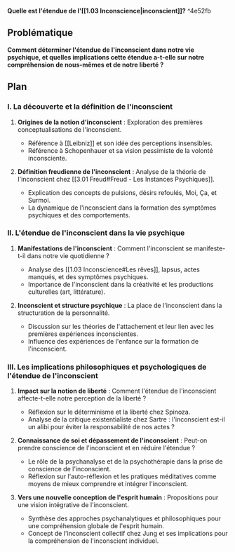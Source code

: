 **Quelle est l'étendue de l'[[1.03 Inconscience|inconscient]]?** ^4e52fb

## Problématique

**Comment déterminer l'étendue de l'inconscient dans notre vie psychique, et quelles implications cette étendue a-t-elle sur notre compréhension de nous-mêmes et de notre liberté ?**

## Plan

### I. La découverte et la définition de l'inconscient

1. **Origines de la notion d'inconscient** : Exploration des premières conceptualisations de l'inconscient.

    - Référence à [[Leibniz]] et son idée des perceptions insensibles.
    - Référence à Schopenhauer et sa vision pessimiste de la volonté inconsciente.

2. **Définition freudienne de l'inconscient** : Analyse de la théorie de l'inconscient chez [[3.01 Freud#Freud - Les Instances Psychiques]].

    - Explication des concepts de pulsions, désirs refoulés, Moi, Ça, et Surmoi.
    - La dynamique de l'inconscient dans la formation des symptômes psychiques et des comportements.

### II. L'étendue de l'inconscient dans la vie psychique

1. **Manifestations de l'inconscient** : Comment l'inconscient se manifeste-t-il dans notre vie quotidienne ?

    - Analyse des [[1.03 Inconscience#Les rêves]], lapsus, actes manqués, et des symptômes psychiques.
    - Importance de l'inconscient dans la créativité et les productions culturelles (art, littérature).

2. **Inconscient et structure psychique** : La place de l'inconscient dans la structuration de la personnalité.

    - Discussion sur les théories de l'attachement et leur lien avec les premières expériences inconscientes.
    - Influence des expériences de l'enfance sur la formation de l'inconscient.

### III. Les implications philosophiques et psychologiques de l'étendue de l'inconscient

1. **Impact sur la notion de liberté** : Comment l'étendue de l'inconscient affecte-t-elle notre perception de la liberté ?

    - Réflexion sur le déterminisme et la liberté chez Spinoza.
    - Analyse de la critique existentialiste chez Sartre : l'inconscient est-il un alibi pour éviter la responsabilité de nos actes ?

2. **Connaissance de soi et dépassement de l'inconscient** : Peut-on prendre conscience de l'inconscient et en réduire l'étendue ?

    - Le rôle de la psychanalyse et de la psychothérapie dans la prise de conscience de l'inconscient.
    - Réflexion sur l'auto-réflexion et les pratiques méditatives comme moyens de mieux comprendre et intégrer l'inconscient.

3. **Vers une nouvelle conception de l'esprit humain** : Propositions pour une vision intégrative de l'inconscient.

    - Synthèse des approches psychanalytiques et philosophiques pour une compréhension globale de l'esprit humain.
    - Concept de l'inconscient collectif chez Jung et ses implications pour la compréhension de l'inconscient individuel.
